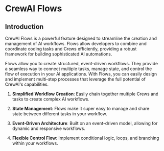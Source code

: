 # CrewAI Flows

## Introduction

CrewAI Flows is a powerful feature designed to streamline the creation and management of AI workflows. Flows allow developers to combine and coordinate coding tasks and Crews efficiently, providing a robust framework for building sophisticated AI automations.

Flows allow you to create structured, event-driven workflows. They provide a seamless way to connect multiple tasks, manage state, and control the flow of execution in your AI applications. With Flows, you can easily design and implement multi-step processes that leverage the full potential of CrewAI's capabilities.

1. **Simplified Workflow Creation**: Easily chain together multiple Crews and tasks to create complex AI workflows.

2. **State Management**: Flows make it super easy to manage and share state between different tasks in your workflow.

3. **Event-Driven Architecture**: Built on an event-driven model, allowing for dynamic and responsive workflows.

4. **Flexible Control Flow**: Implement conditional logic, loops, and branching within your workflows.

##
